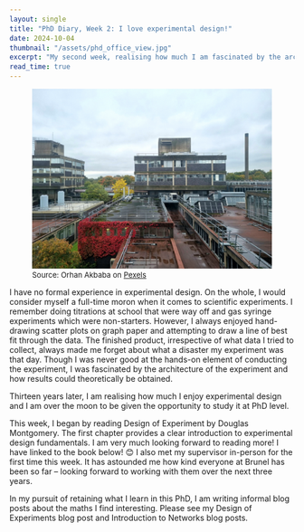 ```yaml
---
layout: single
title: "PhD Diary, Week 2: I love experimental design!"
date: 2024-10-04
thumbnail: "/assets/phd_office_view.jpg"
excerpt: "My second week, realising how much I am fascinated by the architecture of a solid experiment."
read_time: true
---
```


<script src="https://polyfill.io/v3/polyfill.min.js?features=es6"></script>
<script id="MathJax-script" async src="https://cdn.jsdelivr.net/npm/mathjax@3/es5/tex-mml-chtml.js"></script>
<script type="text/javascript" async
  src="https://cdnjs.cloudflare.com/ajax/libs/mathjax/2.7.7/MathJax.js?config=TeX-MML-AM_CHTML">
</script>
<figure>
  <img src="/assets/phd_office_view.jpg" alt="The view from the PhD office in Tower A at Brunel" title="The view from the PhD office in Tower A at Brunel" style="width=100%;">
  <figcaption style="font-size: small;">Source: Orhan Akbaba on <a href = "https://www.pexels.com/photo/tractor-spraying-pesticide-on-green-field-23247806/">Pexels</a> </figcaption>
</figure>
I have no formal experience in experimental design. On the whole, I would consider myself a full-time moron when it comes to scientific experiments. I remember doing titrations at school that were way off and gas syringe experiments which were non-starters. However, I always enjoyed hand-drawing scatter plots on graph paper and attempting to draw a line of best fit through the data. The finished product, irrespective of what data I tried to collect, always made me forget about what a disaster my experiment was that day. Though I was never good at the hands-on element of conducting the experiment, I was fascinated by the architecture of the experiment and how results could theoretically be obtained. 


Thirteen years later, I am realising how much I enjoy experimental design and I am over the moon to be given the opportunity to study it at PhD level. 


This week, I began by reading Design of Experiment by Douglas Montgomery. The first chapter provides a clear introduction to experimental design fundamentals. I am very much looking forward to reading more! I have linked to the book below! 😊 I also met my supervisor in-person for the first time this week. It has astounded me how kind everyone at Brunel has been so far – looking forward to working with them over the next three years.


In my pursuit of retaining what I learn in this PhD, I am writing informal blog posts about the maths I find interesting. Please see my Design of Experiments blog post and Introduction to Networks blog posts.
